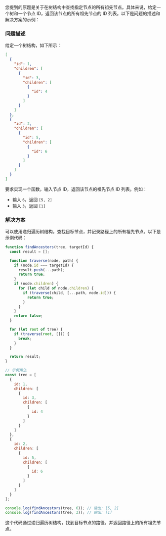 您提到的原题是关于在树结构中查找指定节点的所有祖先节点。具体来说，给定一个树和一个节点 ID，返回该节点的所有祖先节点的 ID 列表。以下是问题的描述和解决方案的示例：

### 问题描述

给定一个树结构，如下所示：

```json
[
  {
    "id": 1,
    "children": [
      {
        "id": 3,
        "children": [
          {
            "id": 4
          }
        ]
      }
    ]
  },
  {
    "id": 2,
    "children": [
      {
        "id": 5,
        "children": [
          {
            "id": 6
          }
        ]
      }
    ]
  }
]
```

要求实现一个函数，输入节点 ID，返回该节点的祖先节点 ID 列表。例如：
- 输入 `6`，返回 `[5, 2]`
- 输入 `3`，返回 `[1]`

### 解决方案

可以使用递归遍历树结构，查找目标节点，并记录路径上的所有祖先节点。以下是示例代码：

```javascript:d:\code\shixicode\src\findAncestors.js
function findAncestors(tree, targetId) {
  const result = [];

  function traverse(node, path) {
    if (node.id === targetId) {
      result.push(...path);
      return true;
    }
    if (node.children) {
      for (let child of node.children) {
        if (traverse(child, [...path, node.id])) {
          return true;
        }
      }
    }
    return false;
  }

  for (let root of tree) {
    if (traverse(root, [])) {
      break;
    }
  }

  return result;
}

// 示例用法
const tree = [
  {
    id: 1,
    children: [
      {
        id: 3,
        children: [
          {
            id: 4
          }
        ]
      }
    ]
  },
  {
    id: 2,
    children: [
      {
        id: 5,
        children: [
          {
            id: 6
          }
        ]
      }
    ]
  }
];

console.log(findAncestors(tree, 6)); // 输出: [5, 2]
console.log(findAncestors(tree, 3)); // 输出: [1]
```

这个代码通过递归遍历树结构，找到目标节点的路径，并返回路径上的所有祖先节点。